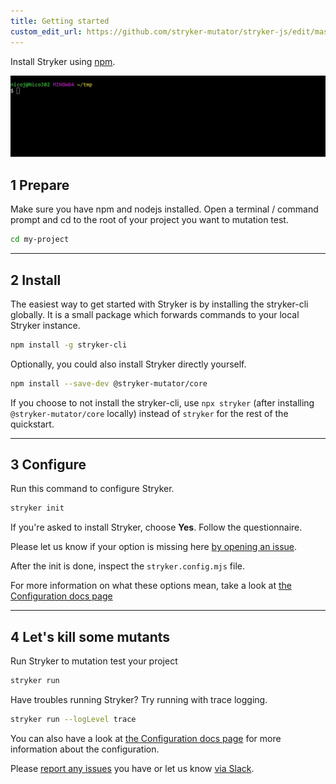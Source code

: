 ```yaml
---
title: Getting started
custom_edit_url: https://github.com/stryker-mutator/stryker-js/edit/master/docs/getting-started.md
---
```


Install Stryker using [npm](https://nodejs.org).

![stryker-install](./images/stryker-install.gif)

## 1 Prepare

Make sure you have npm and nodejs installed. Open a terminal / command prompt and cd to the root of your project you want to mutation test.

```bash
cd my-project
```

---

## 2 Install

The easiest way to get started with Stryker is by installing the stryker-cli globally.
It is a small package which forwards commands to your local Stryker instance.

```bash
npm install -g stryker-cli
```

Optionally, you could also install Stryker directly yourself.

```bash
npm install --save-dev @stryker-mutator/core
```

If you choose to not install the stryker-cli, use `npx stryker` (after installing `@stryker-mutator/core` locally) instead of `stryker` for the rest of the quickstart.

---

## 3 Configure

Run this command to configure Stryker.

```bash
stryker init
```

If you're asked to install Stryker, choose **Yes**. Follow the questionnaire.

Please let us know if your option is missing here [by opening an issue](https://github.com/stryker-mutator/stryker-js/issues/new).

After the init is done, inspect the `stryker.config.mjs` file.

For more information on what these options mean, take a look at [the Configuration docs page](./configuration.md)

---

## 4 Let's kill some mutants

Run Stryker to mutation test your project

```bash
stryker run
```

Have troubles running Stryker? Try running with trace logging.

```bash
stryker run --logLevel trace
```

You can also have a look at [the Configuration docs page](./configuration.md) for more information about the configuration.

Please [report any issues](http://github.com/stryker-mutator/stryker/issues) you have or let us know [via Slack](https://join.slack.com/t/stryker-mutator/shared_invite/enQtOTUyMTYyNTg1NDQ0LTU4ODNmZDlmN2I3MmEyMTVhYjZlYmJkOThlNTY3NTM1M2QxYmM5YTM3ODQxYmJjY2YyYzllM2RkMmM1NjNjZjM).

